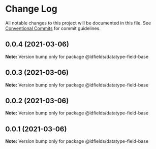 # Change Log

All notable changes to this project will be documented in this file.
See [Conventional Commits](https://conventionalcommits.org) for commit guidelines.

## 0.0.4 (2021-03-06)

**Note:** Version bump only for package @ldfields/datatype-field-base





## 0.0.3 (2021-03-06)

**Note:** Version bump only for package @ldfields/datatype-field-base





## 0.0.2 (2021-03-06)

**Note:** Version bump only for package @ldfields/datatype-field-base





## 0.0.1 (2021-03-06)

**Note:** Version bump only for package @ldfields/datatype-field-base
